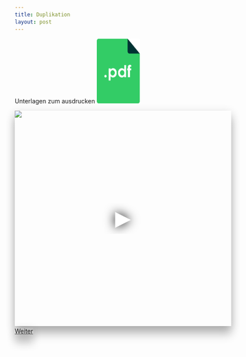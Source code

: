 ```yaml
---
title: Duplikation
layout: post
---
```

  <p> Unterlagen zum ausdrucken <a href="assets/images/Duplikation.pdf"><img alt="pdf logo" src="assets/images/icon-354359_640.png" width="100" height="150"></a></p>
  <iframe frameborder="0"
  scrolling="no" 
  height="500" 
  width="100%" src="https://www.youtube-nocookie.com/embed/jwgqSknAqR4?controls=0" style="box-shadow: 0 20px 20px 0 rgba(0, 0, 0, 0.2), 0 6px 20px 0 rgba(0, 0, 0, 0.19)"
  srcdoc="<style>*{padding:0;margin:0;overflow:hidden}html,body{height:100%}img,span{position:absolute;width:100%;top:0;bottom:0;margin:auto}span{height:1.5em;text-align:center;font:48px/1.5 sans-serif;color:white;text-shadow:0 0 0.5em black}</style>
  <a href=https://www.youtube-nocookie.com/embed/jwgqSknAqR4?controls=0>
    <img src=https://img.youtube.com/vi/jwgqSknAqR4/maxresdefault.jpg ><span>▶</span></a>"
    >
  </iframe>
  <br>
  <a href="#erfolgskreislauf" class="button scrolly" style="box-shadow: 0 20px 20px 0 rgba(0, 0, 0, 0.2), 0 6px 20px 0 rgba(0, 0, 0, 0.19)">Weiter</a>